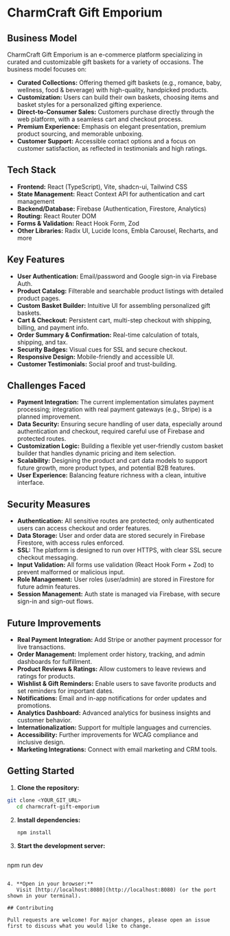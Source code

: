 # CharmCraft Gift Emporium

## Business Model

CharmCraft Gift Emporium is an e-commerce platform specializing in curated and customizable gift baskets for a variety of occasions. The business model focuses on:

- **Curated Collections:** Offering themed gift baskets (e.g., romance, baby, wellness, food & beverage) with high-quality, handpicked products.
- **Customization:** Users can build their own baskets, choosing items and basket styles for a personalized gifting experience.
- **Direct-to-Consumer Sales:** Customers purchase directly through the web platform, with a seamless cart and checkout process.
- **Premium Experience:** Emphasis on elegant presentation, premium product sourcing, and memorable unboxing.
- **Customer Support:** Accessible contact options and a focus on customer satisfaction, as reflected in testimonials and high ratings.

## Tech Stack

- **Frontend:** React (TypeScript), Vite, shadcn-ui, Tailwind CSS
- **State Management:** React Context API for authentication and cart management
- **Backend/Database:** Firebase (Authentication, Firestore, Analytics)
- **Routing:** React Router DOM
- **Forms & Validation:** React Hook Form, Zod
- **Other Libraries:** Radix UI, Lucide Icons, Embla Carousel, Recharts, and more

## Key Features

- **User Authentication:** Email/password and Google sign-in via Firebase Auth.
- **Product Catalog:** Filterable and searchable product listings with detailed product pages.
- **Custom Basket Builder:** Intuitive UI for assembling personalized gift baskets.
- **Cart & Checkout:** Persistent cart, multi-step checkout with shipping, billing, and payment info.
- **Order Summary & Confirmation:** Real-time calculation of totals, shipping, and tax.
- **Security Badges:** Visual cues for SSL and secure checkout.
- **Responsive Design:** Mobile-friendly and accessible UI.
- **Customer Testimonials:** Social proof and trust-building.

## Challenges Faced

- **Payment Integration:** The current implementation simulates payment processing; integration with real payment gateways (e.g., Stripe) is a planned improvement.
- **Data Security:** Ensuring secure handling of user data, especially around authentication and checkout, required careful use of Firebase and protected routes.
- **Customization Logic:** Building a flexible yet user-friendly custom basket builder that handles dynamic pricing and item selection.
- **Scalability:** Designing the product and cart data models to support future growth, more product types, and potential B2B features.
- **User Experience:** Balancing feature richness with a clean, intuitive interface.

## Security Measures

- **Authentication:** All sensitive routes are protected; only authenticated users can access checkout and order features.
- **Data Storage:** User and order data are stored securely in Firebase Firestore, with access rules enforced.
- **SSL:** The platform is designed to run over HTTPS, with clear SSL secure checkout messaging.
- **Input Validation:** All forms use validation (React Hook Form + Zod) to prevent malformed or malicious input.
- **Role Management:** User roles (user/admin) are stored in Firestore for future admin features.
- **Session Management:** Auth state is managed via Firebase, with secure sign-in and sign-out flows.

## Future Improvements

- **Real Payment Integration:** Add Stripe or another payment processor for live transactions.
- **Order Management:** Implement order history, tracking, and admin dashboards for fulfillment.
- **Product Reviews & Ratings:** Allow customers to leave reviews and ratings for products.
- **Wishlist & Gift Reminders:** Enable users to save favorite products and set reminders for important dates.
- **Notifications:** Email and in-app notifications for order updates and promotions.
- **Analytics Dashboard:** Advanced analytics for business insights and customer behavior.
- **Internationalization:** Support for multiple languages and currencies.
- **Accessibility:** Further improvements for WCAG compliance and inclusive design.
- **Marketing Integrations:** Connect with email marketing and CRM tools.

## Getting Started

1. **Clone the repository:**
```sh
git clone <YOUR_GIT_URL>
   cd charmcraft-gift-emporium
   ```

2. **Install dependencies:**
   ```sh
   npm install
   ```

3. **Start the development server:**
   ```sh
npm run dev
```

4. **Open in your browser:**  
   Visit [http://localhost:8080](http://localhost:8080) (or the port shown in your terminal).

## Contributing

Pull requests are welcome! For major changes, please open an issue first to discuss what you would like to change.
